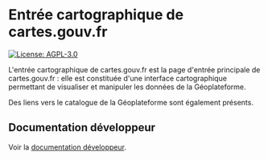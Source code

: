 # Entrée cartographique de cartes.gouv.fr

[![License: AGPL-3.0](https://img.shields.io/badge/License-AGPL--3.0-blue.svg)](LICENSE)

L'entrée cartographique de cartes.gouv.fr est la page d'entrée principale de cartes.gouv.fr : elle est constituée d'une interface cartographique permettant de visualiser et manipuler les données de la Géoplateforme.

Des liens vers le catalogue de la Géoplateforme sont également présents.

## Documentation développeur

Voir la [documentation développeur](docs/developer/README.md).
